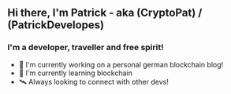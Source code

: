 ## Hi there, I'm Patrick - aka (CryptoPat) / (PatrickDevelopes)

### I'm a developer, traveller and free spirit!

- 🤖 I'm currently working on a personal german blockchain blog!
- 🔮 I'm currently learning blockchain
- 🛰 Always looking to connect with other devs!
